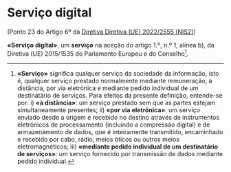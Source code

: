 # Serviço digital
(Ponto 23 do Artigo 6º da [Diretiva Diretiva (UE) 2022/2555 (NIS2)](https://eur-lex.europa.eu/legal-content/PT/TXT/?uri=CELEX:32022L2555))

**«Serviço digital»**, um **serviço** na aceção do artigo 1.º, n.º 1, alínea b), da Diretiva (UE) 2015/1535 do Parlamento Europeu e do Conselho[^1].

[^1]: **«Serviço»** significa qualquer serviço da sociedade da informação, isto é, qualquer serviço prestado normalmente mediante remuneração, à distância, por via eletrónica e mediante pedido individual de um destinatário de serviços. Para efeitos da presente definição, entende-se por:
	i) **«à distância»**: um serviço prestado sem que as partes estejam simultaneamente presentes;
	ii) **«por via eletrónica»**: um serviço enviado desde a origem e recebido no destino através de instrumentos eletrónicos de processamento (incluindo a compressão digital) e de armazenamento de dados, que é inteiramente transmitido, encaminhado e recebido por cabo, rádio, meios óticos ou outros meios eletromagnéticos;
	iii) **«mediante pedido individual de um destinatário de serviços»**: um serviço fornecido por transmissão de dados mediante pedido individual.